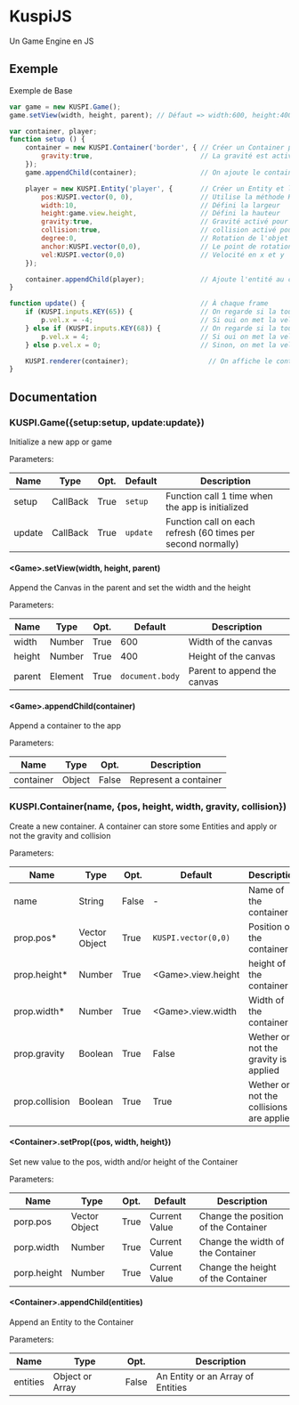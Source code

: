 # KuspiJS
Un Game Engine en JS

## Exemple
Exemple de Base

```javascript
var game = new KUSPI.Game();
game.setView(width, height, parent); // Défaut => width:600, height:400, parent:document.body

var container, player;
function setup () {
    container = new KUSPI.Container('border', { // Créer un Container pour contenir certain Entity
        gravity:true,                           // La gravité est activé dans ce container
    });
    game.appendChild(container);                // On ajoute le container à l'app

    player = new KUSPI.Entity('player', {       // Créer un Entity et la nomme player
        pos:KUSPI.vector(0, 0),                 // Utilise la méthode KUSPI.vector pour créer un nouveau vecteur
        width:10,                               // Défini la largeur
        height:game.view.height,                // Défini la hauteur
        gravity:true,                           // Gravité activé pour l'entité
        collision:true,                         // collision activé pour l'entité
        degree:0,                               // Rotation de l'objet
        anchor:KUSPI.vector(0,0),               // Le point de rotation de l'objet
        vel:KUSPI.vector(0,0)                   // Velocité en x et y
    });

    container.appendChild(player);              // Ajoute l'entité au container
}

function update() {                             // À chaque frame
    if (KUSPI.inputs.KEY(65)) {                 // On regarde si la touche avec le keyCode 65 en enfoncé
        p.vel.x = -4;                           // Si oui on met la velocité à -4
    } else if (KUSPI.inputs.KEY(68)) {          // On regarde si la touche avec le keyCode 68 en enfoncé
        p.vel.x = 4;                            // Si oui on met la velocité à 4
    } else p.vel.x = 0;                         // Sinon, on met la velocité à 0

    KUSPI.renderer(container);                    // On affiche le container
}
```

## Documentation

### KUSPI.Game({setup:setup, update:update})
Initialize a new app or game

Parameters:

Name     | Type       | Opt. | Default      | Description
-------- | ---------- | ---- | ------------ | -----------
setup    | CallBack   | True | `setup`      | Function call 1 time when the app is initialized
update   | CallBack   | True | `update`     | Function call on each refresh (60 times per second normally)

#### \<Game\>.setView(width, height, parent)
Append the Canvas in the parent and set the width and the height

Parameters:

Name     | Type       | Opt. | Default        | Description
-------- | ---------- | ---- | -------------- | ------------
width    | Number     | True | 600            | Width of the canvas
height   | Number     | True | 400            | Height of the canvas
parent   | Element    | True | `document.body`| Parent to append the canvas

#### \<Game\>.appendChild(container)
Append a container to the app

Parameters:

Name     | Type       | Opt.  | Description
----     | ----       | ----  | -----------
container| Object     | False | Represent a container

### KUSPI.Container(name, {pos, height, width, gravity, collision})
Create a new container. A container can store some Entities and apply or not the gravity and collision

Parameters:

Name           | Type          | Opt.  | Default             | Description
----           | ----          | ----  | -------             | -----------
name           | String        | False | -                   | Name of the container
prop.pos*      | Vector Object | True  | `KUSPI.vector(0,0)` | Position of the container
prop.height*   | Number        | True  | \<Game\>.view.height| height of the container
prop.width*    | Number        | True  | \<Game\>.view.width | Width of the container
prop.gravity   | Boolean       | True  | False               | Wether or not the gravity is applied
prop.collision | Boolean       | True  | True                | Wether or not the collisions are applied

#### \<Container\>.setProp({pos, width, height})
Set new value to the pos, width and/or height of the Container

Parameters:

Name           | Type          | Opt.  | Default             | Description
----           | ----          | ----  | -------             | -----------
porp.pos       | Vector Object | True  | Current Value       | Change the position of the Container
porp.width     | Number        | True  | Current Value       | Change the width of the Container
porp.height    | Number        | True  | Current Value       | Change the height of the Container

#### \<Container\>.appendChild(entities)
Append an Entity to the Container

Parameters:

Name     | Type            | Opt.  | Description
----     | ----            | ----  | -----------
entities | Object or Array | False | An Entity or an Array of Entities
